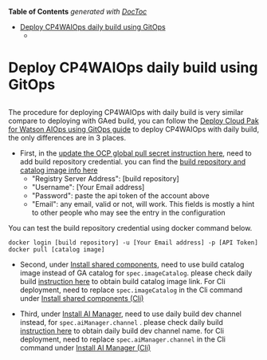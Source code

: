 <!-- START doctoc generated TOC please keep comment here to allow auto update -->
<!-- DON'T EDIT THIS SECTION, INSTEAD RE-RUN doctoc TO UPDATE -->
**Table of Contents**  *generated with [DocToc](https://github.com/thlorenz/doctoc)*

- [Deploy CP4WAIOps daily build using GitOps](#deploy-cp4waiops-daily-build-using-gitops)
  - [](#)

<!-- END doctoc generated TOC please keep comment here to allow auto update -->

# Deploy CP4WAIOps daily build using GitOps

## 
The procedure for deploying CP4WAIOps with daily build is very similar compare to deploying with GAed build, you can follow the [Deploy Cloud Pak for Watson AIOps using GitOps guide](https://github.com/IBM/cp4waiops-gitops/blob/docs/docs/how-to-deploy-cp4waiops.md) to deploy CP4WAIOps with daily build, the only differences are in 3 places.
- First, in the [update the OCP global pull secret instruction here](https://github.com/IBM/cp4waiops-gitops/blob/docs/docs/how-to-deploy-cp4waiops.md#update-the-global-pull-secret-using-the-openshift-console), need to add build repository credential. you can find the [build repository and catalog image info here](https://ibm.box.com/s/xn3epa3a11jlryo0t1mwt0xxkmwv7o70)
   - "Registry Server Address": [build repository] 
   - "Username": [Your Email address]
   - "Password": paste the api token of the account above
   - "Email": any email, valid or not, will work. This fields is mostly a hint to other people who may see the entry in the configuration  
   
You can test the build repository credential using docker command below.
```console
docker login [build repository] -u [Your Email address] -p [API Token]
docker pull [catalog image]
```
- Second, under [Install shared components](https://github.com/IBM/cp4waiops-gitops/blob/docs/docs/how-to-deploy-cp4waiops.md#install-shared-components), need to use build catalog image instead of GA catalog for `spec.imageCatalog`. please check daily build [instruction here](https://ibm.box.com/s/xn3epa3a11jlryo0t1mwt0xxkmwv7o70) to obtain build catalog image link. For Cli deployment, need to replace `spec.imageCatalog` in the Cli command under [Install shared components (Cli)](https://github.com/IBM/cp4waiops-gitops/blob/docs/docs/how-to-deploy-cp4waiops.md#install-shared-components-cli)
  
- Third, under [Install AI Manager](https://github.com/IBM/cp4waiops-gitops/blob/docs/docs/how-to-deploy-cp4waiops.md#install-ai-manager), need to use daily build dev channel instead, for `spec.aiManager.channel` . please check daily build [instruction here](https://ibm.box.com/s/xn3epa3a11jlryo0t1mwt0xxkmwv7o70) to obtain daily build dev channel name. for Cli deployment, need to replace `spec.aiManager.channel` in the Cli command under [Install AI Manager (Cli)](https://github.com/IBM/cp4waiops-gitops/blob/docs/docs/how-to-deploy-cp4waiops.md#install-ai-manager-cli)

